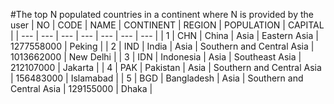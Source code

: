 #The top N populated countries in a continent where N is provided by the user
| NO | CODE | NAME | CONTINENT | REGION | POPULATION |                    CAPITAL |
| --- | --- | --- | --- | --- | --- | --- |
| 1 | CHN | China | Asia | Eastern Asia | 1277558000 | Peking |
| 2 | IND | India | Asia | Southern and Central Asia | 1013662000 | New Delhi |
| 3 | IDN | Indonesia | Asia | Southeast Asia | 212107000 | Jakarta |
| 4 | PAK | Pakistan | Asia | Southern and Central Asia | 156483000 | Islamabad |
| 5 | BGD | Bangladesh | Asia | Southern and Central Asia | 129155000 | Dhaka |
